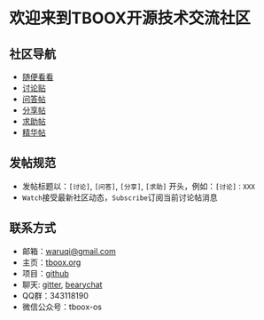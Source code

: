 # 欢迎来到TBOOX开源技术交流社区

## 社区导航

* [随便看看](https://github.com/tboox/community/issues)
* [讨论贴](https://github.com/tboox/community/issues)
* [问答帖](https://github.com/tboox/community/issues)
* [分享帖](https://github.com/tboox/community/issues)
* [求助帖](https://github.com/tboox/community/issues)
* [精华帖](https://github.com/tboox/community/issues)

## 发帖规范  

* 发帖标题以：`[讨论]`, `[问答]`, `[分享]`, `[求助]` 开头，例如：`[讨论]：XXX`
* `Watch`接受最新社区动态，`Subscribe`订阅当前讨论帖消息

## 联系方式

* 邮箱：[waruqi@gmail.com](mailto:waruqi@gmail.com)
* 主页：[tboox.org](http://www.tboox.org/cn)
* 项目：[github](https://github.com/tboox)
* 聊天: [gitter](https://gitter.im/tboox/tboox?utm_source=badge&utm_medium=badge&utm_campaign=pr-badge&utm_content=badge), [bearychat](https://tboox.bearychat.com/signup/98bf6970b9f889d6ae3fbc3d50ee8a36)
* QQ群：343118190
* 微信公众号：tboox-os


